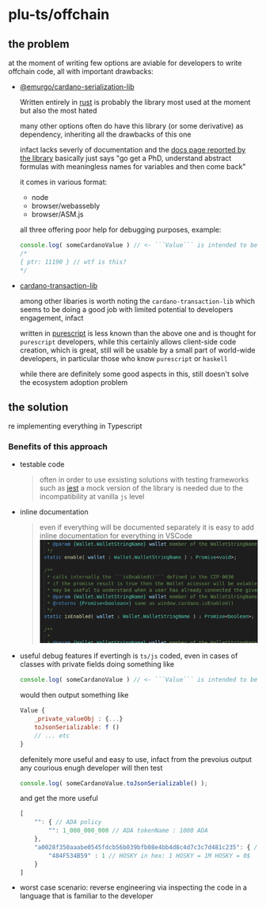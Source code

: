 # plu-ts/offchain

## the problem

at the moment of writing few options are aviable for developers to write offchain code, all with important drawbacks:

-  [@emurgo/cardano-serialization-lib](https://github.com/Emurgo/cardano-serialization-lib)
    
    Written entirely in [rust](https://www.rust-lang.org/) is probably the library most used at the moment but also the most hated

    many other options often do have this library (or some derivative) as dependency, inheriting all the drawbacks of this one

    infact lacks severly of documentation and the [docs page reported by the library](https://docs.cardano.org/cardano-components/cardano-serialization-lib) basically just says "go get a PhD, understand abstract formulas with meaningless names for variables and then come back"

    it comes in various format:
    - node
    - browser/webassebly
    - browser/ASM.js

    all three offering poor help for debugging purposes,
    example:
    ```js
    console.log( someCardanoValue ) // <- ```Value``` is intended to be a set of tokens and ADA
    /*
    { ptr: 11190 } // wtf is this?
    */
    ```
- [cardano-transaction-lib](https://github.com/Plutonomicon/cardano-transaction-lib)

    among other libaries is worth noting the ```cardano-transaction-lib``` which seems to be doing a good job with limited potential to developers engagement, infact
    
    written in [purescript](https://www.purescript.org/) is less known than the above one and is thought for ```purescript``` developers, while this certainly allows client-side code creation, which is great, still will be usable by a small part of world-wide developers, in particular those who know ```purescript``` or ```haskell```

    while there are definitely some good aspects in this, still doesn't solve the ecosystem adoption problem

## the solution

re implementing everything in Typescript

### Benefits of this approach

- testable code
    > often in order to use exsisting solutions with testing frameworks such as [jest](https://jestjs.io/) a mock version of the library is needed due to the incompatibility at vanilla ```js``` level

- inline documentation
    > even if everything will be documented separately it is easy to add inline documentation for everything in VSCode
    > ![documentation on hover example](../../assets/docs_on_hover.gif)

- useful debug features
    if evertingh is ```ts/js``` coded, even in cases of classes with private fields doing something like
    ```js
    console.log( someCardanoValue ) // <- ```Value``` is intended to be a set of tokens and ADA
    ```
    would then output something like
    ```js
    Value {
        _private_valueObj : {...}
        toJsonSerializable: f ()
        // ... etc
    }
    ```
    defenitely more useful and easy to use,
    infact from the prevoius output any courious enugh developer will then test
    ```js
    console.log( someCardanoValue.toJsonSerializable() );
    ```
    and get the more useful
    ```js
    [
        "": { // ADA policy
            "": 1_000_000_000 // ADA tokenName : 1000 ADA
        },
        "a0028f350aaabe0545fdcb56b039bfb08e4bb4d8c4d7c3c7d481c235": { // HOSKY policy hash
            "484F534B59" : 1 // HOSKY in hex: 1 HOSKY = 1M HOSKY = 0$
        }
    ]
    ```

- worst case scenario: reverse engineering via inspecting the code in a language that is familiar to the developer
